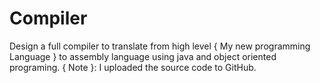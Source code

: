 # Compiler
Design a full compiler to translate from high level { My new programming Language } to assembly language using java and object oriented programing. { Note }: I uploaded the source code to GitHub.

